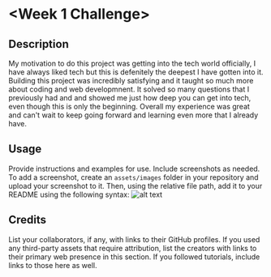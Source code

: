 # <Week 1 Challenge>

## Description
My motivation to do this project was getting into the tech world officially, I have always liked tech but this is defenitely the deepest I have gotten into it. Building this project was incredibly satisfying and it taught so much more about coding and web developmnent. It solved so many questions that I previously had and and showed me just how deep you can get into tech, even though this is only the beginning. Overall my experience was great and can't wait to keep going forward and learning even more that I already have.

## Usage
Provide instructions and examples for use. Include screenshots as needed.
To add a screenshot, create an `assets/images` folder in your repository and upload your screenshot to it. Then, using the relative file path, add it to your README using the following syntax:
![alt text](assets/images/screenshot.png)
## Credits
List your collaborators, if any, with links to their GitHub profiles.
If you used any third-party assets that require attribution, list the creators with links to their primary web presence in this section.
If you followed tutorials, include links to those here as well.
